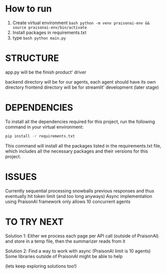 # How to run
1. Create virtual environment ```bash python -m venv praisonai-env && source praisonai-env/bin/activate```
2. Install packages in requirements.txt
3. type ```bash python main.py```

# STRUCTURE
app.py will be the finish product' driver

backend directory will be for our agents, each agent should have its own directory
frontend directory will be for streamlit' development (later stage)

# DEPENDENCIES
To install all the dependencies required for this project, run the following command in your virtual environment:

```bash
pip install -r requirements.txt
```

This command will install all the packages listed in the requirements.txt file, which includes all the necessary packages and their versions for this project.

# ISSUES
Currently sequential processing snowballs previous responses and thus eventually hit token limit (and too long anyways)
Async implementation using PraisonAI framework only allows 10 concurrent agents

# TO TRY NEXT
Solution 1:
Either we process each page per API call (outside of PraisonAI) and store in a temp file, then the summarizer reads from it

Solution 2:
Find a way to work with async (PraisonAI limit is 10 agents)
Some libraries outside of PraisonAI might be able to help

(lets keep exploring solutions too!)